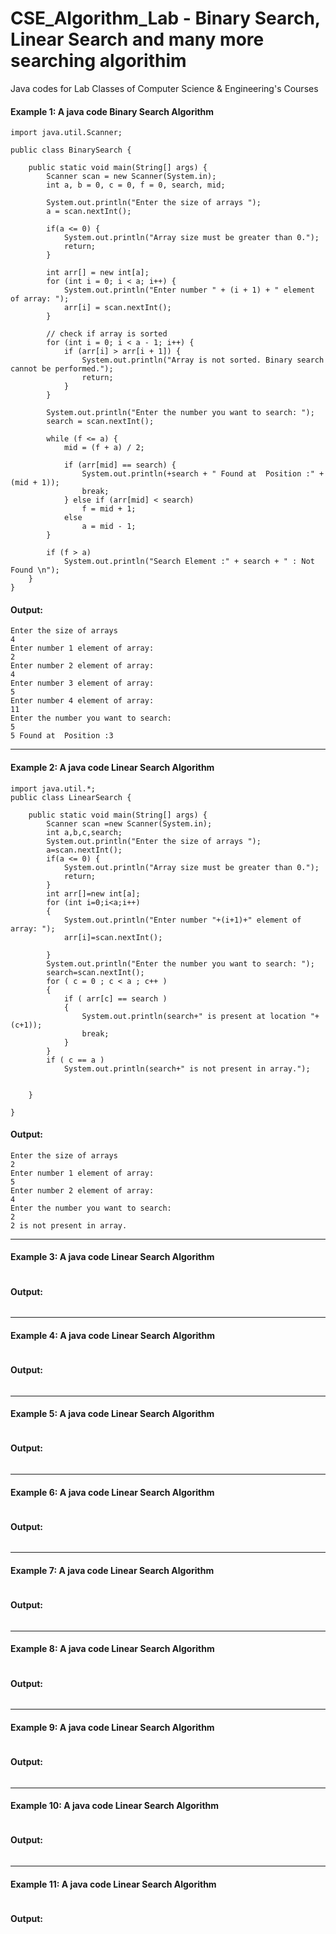 # CSE_Algorithm_Lab - Binary Search, Linear Search and many more searching algorithim
Java codes for Lab Classes of Computer Science &amp; Engineering's Courses<br>
#### Example 1: A java code Binary Search Algorithm 

```
import java.util.Scanner;

public class BinarySearch {

    public static void main(String[] args) {
        Scanner scan = new Scanner(System.in);
        int a, b = 0, c = 0, f = 0, search, mid;

        System.out.println("Enter the size of arrays ");
        a = scan.nextInt();

        if(a <= 0) {
            System.out.println("Array size must be greater than 0.");
            return;
        }

        int arr[] = new int[a];
        for (int i = 0; i < a; i++) {
            System.out.println("Enter number " + (i + 1) + " element of array: ");
            arr[i] = scan.nextInt();
        }

        // check if array is sorted
        for (int i = 0; i < a - 1; i++) {
            if (arr[i] > arr[i + 1]) {
                System.out.println("Array is not sorted. Binary search cannot be performed.");
                return;
            }
        }

        System.out.println("Enter the number you want to search: ");
        search = scan.nextInt();

        while (f <= a) {
            mid = (f + a) / 2;

            if (arr[mid] == search) {
                System.out.println(+search + " Found at  Position :" + (mid + 1));
                break;
            } else if (arr[mid] < search)
                f = mid + 1;
            else
                a = mid - 1;
        }

        if (f > a)
            System.out.println("Search Element :" + search + " : Not Found \n");
    }
}

```

#### Output: 
```
Enter the size of arrays 
4
Enter number 1 element of array: 
2
Enter number 2 element of array: 
4
Enter number 3 element of array: 
5
Enter number 4 element of array: 
11
Enter the number you want to search: 
5
5 Found at  Position :3
```
***
#### Example 2: A java code Linear Search Algorithm 

```
import java.util.*;
public class LinearSearch {

	public static void main(String[] args) {
		Scanner scan =new Scanner(System.in);
		int a,b,c,search;
		System.out.println("Enter the size of arrays ");
		a=scan.nextInt();
	    if(a <= 0) {
            System.out.println("Array size must be greater than 0.");
            return;
        }
		int arr[]=new int[a];
		for (int i=0;i<a;i++)
		{
			System.out.println("Enter number "+(i+1)+" element of array: ");
			arr[i]=scan.nextInt();

		}
		System.out.println("Enter the number you want to search: ");
		search=scan.nextInt();
		for ( c = 0 ; c < a ; c++ )
		{
			if ( arr[c] == search )
			{
				System.out.println(search+" is present at location "+(c+1));
				break;
			}
		}
		if ( c == a )
			System.out.println(search+" is not present in array.");     


	}

}

```

#### Output: 
```
Enter the size of arrays 
2
Enter number 1 element of array: 
5
Enter number 2 element of array: 
4
Enter the number you want to search: 
2
2 is not present in array.

```
***
#### Example 3: A java code Linear Search Algorithm 

```
```

#### Output: 
```
```
***
#### Example 4: A java code Linear Search Algorithm 

```
```

#### Output: 
```
```
***
#### Example 5: A java code Linear Search Algorithm 

```
```

#### Output: 
```
```
***
#### Example 6: A java code Linear Search Algorithm 

```
```

#### Output: 
```
```
***
#### Example 7: A java code Linear Search Algorithm 

```
```

#### Output: 
```
```
***
#### Example 8: A java code Linear Search Algorithm 

```
```

#### Output: 
```
```
***
#### Example 9: A java code Linear Search Algorithm 

```
```

#### Output: 
```
```
***
#### Example 10: A java code Linear Search Algorithm 

```
```

#### Output: 
```
```
***
#### Example 11: A java code Linear Search Algorithm 

```
```

#### Output: 
```
```

